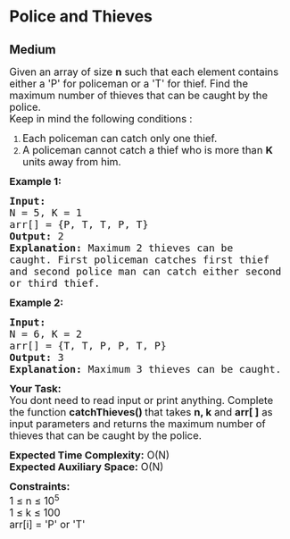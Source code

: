 # Police and Thieves
## Medium 
<div class="problem-statement" style="user-select: auto;">
                <p style="user-select: auto;"></p><p style="user-select: auto;"><span style="font-size: 18px; user-select: auto;">Given an array of size <strong style="user-select: auto;">n</strong> such that each element contains either a 'P' for policeman or a 'T' for thief. Find the maximum number of thieves that can be caught by the police.&nbsp;<br style="user-select: auto;">
Keep in mind the following conditions :</span></p>

<ol style="user-select: auto;">
	<li style="user-select: auto;"><span style="font-size: 18px; user-select: auto;">Each policeman can catch only one thief.</span></li>
	<li style="user-select: auto;"><span style="font-size: 18px; user-select: auto;">A policeman cannot catch a thief who is more than <strong style="user-select: auto;">K</strong> units away from him.</span></li>
</ol>

<p style="user-select: auto;"><strong style="user-select: auto;"><span style="font-size: 18px; user-select: auto;">Example 1:</span></strong></p>

<pre style="user-select: auto;"><span style="font-size: 18px; user-select: auto;"><strong style="user-select: auto;">Input:</strong>
N = 5, K = 1
arr[] = {P, T, T, P, T}
<strong style="user-select: auto;">Output:</strong> 2
<strong style="user-select: auto;">Explanation:</strong> Maximum 2 thieves can be 
caught. First policeman catches first thief 
and second police man can catch either second 
or third thief.</span></pre>

<p style="user-select: auto;"><span style="font-size: 18px; user-select: auto;"><strong style="user-select: auto;">Example 2:</strong></span></p>

<pre style="user-select: auto;"><span style="font-size: 18px; user-select: auto;"><strong style="user-select: auto;">Input:</strong>
N = 6, K = 2
arr[] = {T, T, P, P, T, P}
<strong style="user-select: auto;">Output:</strong> 3
<strong style="user-select: auto;">Explanation: </strong>Maximum 3 thieves can be caught.</span></pre>

<p style="user-select: auto;"><span style="font-size: 18px; user-select: auto;"><strong style="user-select: auto;">Your Task: &nbsp;</strong><br style="user-select: auto;">
You dont need to read input or print anything. Complete the function <strong style="user-select: auto;">catchThieves() </strong>that takes <strong style="user-select: auto;">n, k</strong> and <strong style="user-select: auto;">arr[ ]</strong>&nbsp;as input parameters and returns the maximum number of thieves that can be caught by the police.&nbsp;</span></p>

<p style="user-select: auto;"><span style="font-size: 18px; user-select: auto;"><strong style="user-select: auto;">Expected Time Complexity:</strong> O(N)<br style="user-select: auto;">
<strong style="user-select: auto;">Expected Auxiliary Space:</strong> O(N)</span></p>

<p style="user-select: auto;"><span style="font-size: 18px; user-select: auto;"><strong style="user-select: auto;">Constraints:</strong><br style="user-select: auto;">
1 ≤ n ≤&nbsp;10<sup style="user-select: auto;">5</sup><br style="user-select: auto;">
1 ≤&nbsp;k ≤&nbsp;100<br style="user-select: auto;">
arr[i] = 'P' or 'T'</span></p>
 <p style="user-select: auto;"></p>
            </div>